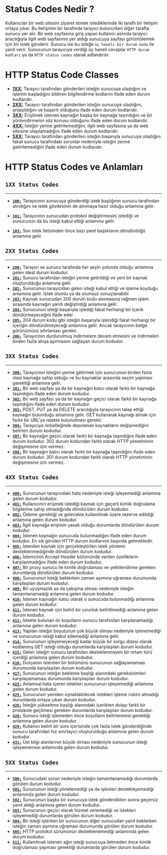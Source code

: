 # Status Codes Nedir ?

Kullanıcılar bir web sitesini ziyaret etmek istediklerinde iki taraflı bir iletişim ortaya çıkar. Bu iletişimin bir tarafında tarayıcı bulunurken diğer tarafta sunucu yer alır. Bir web sayfasına giriş yapan kullanıcı aslında tarayıcı aracılığıyla ilgili web sayfasının yer aldığı sunucuya sayfayı görüntülemek için bir istek gönderir. Sunucu ise bu isteğe `üç haneli bir durum kodu` ile yanıt verir. Sunucunun tarayıcıya verdiği üç haneli cevaplar `HTTP durum kodları` ya da `HTTP status codes` olarak adlandırılır.

# HTTP Status Code Classes

- <ins><b>1XX:</b></ins> Tarayıcı tarafından gönderilen isteğin sunucuya ulaştığını ve işlemin başladığını bildiren bilgilendirme kodlarını ifade eden durum kodlarıdır.
- <ins><b>2XX:</b></ins> Tarayıcı tarafından gönderilen isteğin sunucuya ulaştığını, anlaşıldığını ve başarılı olduğunu ifade eden durum kodlarıdır.
- <ins><b>3XX:</b></ins> Erişilmek istenen kaynağın başka bir kaynağa taşındığını ve bir yönlendirmenin söz konusu olduğunu ifade eden durum kodlarıdır.
- <ins><b>4XX:</b></ins> İsteğin yerine getirilemediğini, ilgili web sayfasına ya da web sitesine ulaşılamadığını ifade eden durum kodlarıdır.
- <ins><b>5XX:</b></ins> Tarayıcı tarafından gönderilen isteğin başarıyla sunucuya ulaştığını fakat sunucu tarafındaki sorunlar nedeniyle isteğin yerine getirilemediğini ifade eden durum kodlarıdır.

# HTTP Status Codes ve Anlamları

## `1XX Status Codes`
---
+ <ins><b>`100:`</b></ins> Tarayıcının sunucuya gönderdiği istek başlığının sunucu tarafından alındığını ve istek gövdesinin de alınmaya hazır olduğu anlamına gelir.

+ <ins><b>`101:`</b></ins> Tarayıcının sunucudan protokol değiştirmesini istediği ve sunucunun da bu isteği kabul ettiği anlamına gelir.
+ <ins><b>`103:`</b></ins> Son istek iletisinden önce bazı yanıt başlıklarını döndürdüğü anlamına gelir.

## `2XX Status Codes`
---
+ <ins><b>`200:`</b></ins> Tarayıcı ve sunucu tarafında her şeyin yolunda olduğu anlamına gelen ideal durum kodudur.
+ <ins><b>`201:`</b></ins> Sunucu tarafından isteğin yerine getirildiği ve yeni bir kaynak oluşturulduğu anlamına gelir.
+ <ins><b>`202:`</b></ins> Sunucunun tarayıcıdan gelen isteği kabul ettiği ve işleme koyduğu anlamına gelir. İstek olumlu ya da olumsuz sonuçlanabilir.
+ <ins><b>`203:`</b></ins> Kaynak sunucudan 200 durum kodu alınmasına rağmen işlem sırasında kaynağın yanıtı değiştirdiği anlamına gelir.
+ <ins><b>`204:`</b></ins> Sunucunun isteği başarıyla işlediği fakat herhangi bir içerik döndürmeyeceğini ifade eder.
+ <ins><b>`205:`</b></ins> 204 durum kodu gibi isteğin başarıyla işlendiği fakat herhangi bir içeriğin döndürülmeyeceği anlamına gelir. Ancak tarayıcının belge görünümünü sıfırlaması gerekir.
+ <ins><b>`206:`</b></ins> Tarayıcının durdurulmuş indirmelere devam etmesini ve indirmeleri birden fazla akışa ayırmasını sağlayan durum kodudur. 

## `3XX Status Codes`
---
+ <ins><b>`300:`</b></ins> Tarayıcının isteğini yerine getirmek için sunucunun birden fazla olası kaynağa sahip olduğu ve bu kaynaklar arasında seçim yapması gerektiği anlamına gelir.
+ <ins><b>`301:`</b></ins> Bir web sayfası ya da bir kaynağın kalıcı olarak farklı bir kaynağa taşındığını ifade eden durum kodudur. 
+ <ins><b>`302:`</b></ins> Bir web sayfası ya da bir kaynağın geçici olarak farklı bir kaynağa taşındığını ifade eden durum kodudur.
+ <ins><b>`303:`</b></ins> POST, PUT ya da DELETE aracılığıyla tarayıcının talep ettiği kaynağın bulunduğu anlamına gelir. GET kullanarak kaynağı almak için farklı bir URL’ye istekte bulunulması gerekir.
+ <ins><b>`304:`</b></ins> Tarayıcıya önbelleğinde depolanan kaynakların değişmediğini belirten durum kodudur.
+ <ins><b>`307:`</b></ins> Bir kaynağın geçici olarak farklı bir kaynağa taşındığını ifade eden durum kodudur. 302 durum kodundan farklı olarak HTTP yönetiminin değişmesine izin vermez.
+ <ins><b>`308:`</b></ins> Bir kaynağın kalıcı olarak farklı bir kaynağa taşındığını ifade eden durum kodudur. 301 durum kodundan farklı olarak HTTP yönetiminin değişmesine izin vermez.

## `4XX Status Codes`
---
+ <ins><b>`400:`</b></ins> Sunucunun tarayıcıdaki hata nedeniyle isteği işleyemediği anlamına gelen durum kodudur.
+ <ins><b>`401:`</b></ins> Kullanıcının erişmek istediği kaynak için geçerli kimlik doğrulama bilgilerine sahip olmadığında döndürülen durum kodudur.
+ <ins><b>`402:`</b></ins> Ödeme gerektiği ve gelecekte kullanılmak üzere rezerve edildiği anlamına gelen durum kodudur.
+ <ins><b>`403:`</b></ins> İlgili kaynağa erişimin yasak olduğu durumlarda döndürülen durum kodudur.
+ <ins><b>`404:`</b></ins> İstenen kaynağın sunucuda bulunmadığını ifade eden durum kodudur. En sık görülen HTTP durum kodlarının başında gelmektedir.
+ <ins><b>`405:`</b></ins> İstenilen kaynak için gerçekleştirilen istek yöntemi desteklenmediğinde döndürülen durum kodudur. 
+ <ins><b>`406:`</b></ins> İstemcinin Accept Header bölümünde verilen özelliklerin karşılanmadığını ifade eden durum kodudur.
+ <ins><b>`407:`</b></ins> Bir proxy sunucu ile kimlik doğrulaması ve yetkilendirme gereken durumlarda döndürülen durum kodudur. 
+ <ins><b>`408:`</b></ins> Sunucunun isteği beklerken zaman aşımına uğraması durumunda karşılaşılan durum kodudur.
+ <ins><b>`409:`</b></ins> Bir uyuşmazlık ya da çakışma olması nedeniyle isteğin tamamlanamadığı anlamına gelen durum kodudur.
+ <ins><b>`410:`</b></ins> İstenen kaynağın kalıcı olarak o sunucuda bulunmadığı anlamına gelen durum kodudur. 
+ <ins><b>`411:`</b></ins> İstenen kaynak için belirli bir uzunluk belirtilmediği anlamına gelen durum kodudur.
+ <ins><b>`412:`</b></ins> İstekte bulunan ön koşulların sunucu tarafından karşılanamadığı anlamına gelen durum kodudur.
+ <ins><b>`413:`</b></ins> Yapılan isteğin boyutunun çok büyük olması nedeniyle işlenemediği ve sunucunun isteği kabul edemediği anlamına gelir. 
+ <ins><b>`414:`</b></ins> Sunucunun işleyemeyeceği kadar büyük bir sorgu dizesi olarak kodlanmış GET isteği olduğu durumlarda karşılaşılan durum kodudur.
+ <ins><b>`415:`</b></ins> Gelen isteğin sunucu tarafından desteklenmeyen bir ortam türü içerdiği anlamına gelen durum kodudur.
+ <ins><b>`416:`</b></ins> Dosyanın istenilen bir bölümünü sunucunun sağlayamaması durumunda karşılaşılan durum kodudur.
+ <ins><b>`417:`</b></ins> Sunucunun isteğin bekleme başlığı alanındaki gereksinimleri karşılayamaması durumunda karşılaşılan durum kodudur.
+ <ins><b>`422:`</b></ins> Anlamsal hata içeren istekleri sunucunun işleyemediği anlamına gelen durum kodudur.
+ <ins><b>`425:`</b></ins> Sunucunun yeniden oynatılabilecek istekleri işleme riskini almadığı durumlarda ortaya çıkan durum kodudur. 
+ <ins><b>`426:`</b></ins> İsteğin yükseltme başlığı alanındaki içerikten dolayı farklı bir protokole geçilmesi gereken durumlarda karşılaşılan durum kodudur.
+ <ins><b>`428:`</b></ins> Sunucu isteği işlemeden önce koşulların belirlenmesi gerektiği anlamına gelen durum kodudur.
+ <ins><b>`429:`</b></ins> Kullanıcı belirli  bir süre içerisinde çok fazla istek gönderdiğinde sunucu tarafından hız sınırlayıcı oluşturulduğu anlamına gelen durum kodudur.
+ <ins><b>`431:`</b></ins> Üst bilgi alanlarının büyük olması nedeniyle sunucunun isteği işleyememesi anlamında gelen durum kodudur.

## `5XX Status Codes`
---
+ <ins><b>`500:`</b></ins> Sunucudaki sorun nedeniyle isteğin tamamlanamadığı durumlarda görülen durum kodudur.  
+ <ins><b>`501:`</b></ins> Sunucunun isteği yönetemediği ya da işlevleri destekleyemediği anlamında gelen durum kodudur.
+ <ins><b>`502:`</b></ins> Sunucunun başka bir sunucuya istek gönderdikten sonra geçersiz yanıt aldığı anlamına gelen durum kodudur. 
+ <ins><b>`503:`</b></ins> Sunucunun geçici olarak hizmet veremediği ve istekleri işleyemediği durumlarda görülen durum kodudur.  
+ <ins><b>`504:`</b></ins> Bir isteği işlerken bir sunucunun diğer sunucudan yanıt beklerken isteğin zaman aşımına uğraması durumunda görülen durum kodudur.
+ <ins><b>`505:`</b></ins> HTTP protokol sürümünün desteklenemediği anlamında gelen durum kodudur.
+ <ins><b>`511:`</b></ins> Kullanılmak istenen ağın isteği sunucuya iletmeden önce kimlik doğrulaması yapması gerektiği durumlarda görülen durum kodudur.  